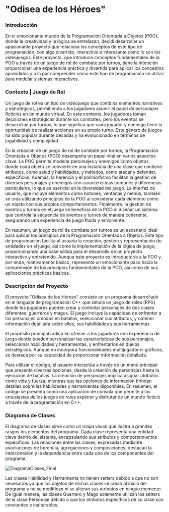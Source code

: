 # "Odisea de los Héroes"
### Introducción

En el emocionante mundo de la Programación Orientada a Objetos (POO), donde la creatividad y la lógica se entrelazan, decidí desarrollar un apasionante proyecto que relaciona los conceptos de este tipo de programación, con algo divertido, interactivo e interesante como lo son los videojuegos. Este proyecto, que introduce conceptos fundamentales de la POO a través de un juego de rol de combate por turnos, tiene la intención proporcionar una experiencia práctica y divertida para aplicar los conceptos aprendidos y a la par comprender cómo este tipo de programación se utiliza para modelar sistemas interactivos.

### Contexto | Juego de Rol

Un juego de rol es un tipo de videojuego que combina elementos narrativos y estratégicos, permitiendo a los jugadores asumir el papel de personajes ficticios en un mundo virtual. En este contexto, los jugadores toman decisiones estratégicas durante los combates, pero los eventos se desarrollan por turnos, lo que significa que cada jugador y enemigo tiene la oportunidad de realizar acciones en su propio turno. Este género de juegos ha sido popular durante décadas y ha evolucionado en términos de jugabilidad y complejidad.

En la creación de un juego de rol de combate por turnos, la Programación Orientada a Objetos (POO) desempeña un papel vital en varios aspectos clave. La POO permite modelar personajes y enemigos como objetos, donde cada objeto se convierte en una instancia de una clase que contiene atributos, como salud y habilidades,  y métodos, como atacar y defender, específicos. Además, la herencia y el polimorfismo facilitan la gestión de diversos personajes y enemigos con características comunes y diferencias particulares, lo que es esencial en la diversidad del juego. La interfaz de usuario, que incluye elementos como botones, ventanas y menús, también se crea utilizando principios de la POO al considerar cada elemento como un objeto con sus propios comportamientos. Finalmente, la gestión de eventos y turnos en  el juego se beneficia de la POO al diseñar un sistema que controla la secuencia de eventos y turnos de manera coherente, asegurando una experiencia de juego fluida y envolvente.

En resumen, un juego de rol de combate por turnos es un escenario ideal para aplicar los principios de la Programación Orientada a Objetos. Este tipo de programación facilita al usuario la creación, gestión y representación de entidades en el juego, así como la implementación de la lógica de juego, proporcionando una base sólida para el desarrollo de un proyecto interactivo y entretenido. Aunque este proyecto es introductorio a la POO y, por ende, relativamente básico, representa un emocionante paso hacia la comprensión de los principios fundamentales de la POO, así como de sus aplicaciones prácticas básicas.

### Descripción del Proyecto

El proyecto "Odisea de los Héroes" consiste en un programa desarrollado en el lenguaje de programación C++ que simula un juego de roles (RPG) donde los jugadores pueden crear y controlar personajes de dos clases diferentes: guerreros y magos. El juego incluye la capacidad de enfrentar a los personajes creados en batallas, seleccionar sus atributos, y obtener información detallada sobre ellos, sus habilidades y sus herramientas.

El propósito principal radica en ofrecer a los jugadores una experiencia de juego donde pueden personalizar las características de sus personajes, seleccionar habilidades y herramientas, y enfrentarlos en duelos estratégicos. Aunque no incorpora funcionalidades multijugador ni gráficos, se destaca por su capacidad de proporcionar información detallada.

Para utilizar el código, el usuario interactúa a través de un menú principal que presenta diversas opciones, desde la creación de personajes hasta la ejecución de batallas. La creación de personajes implica asignar atributos como vida y fuerza, mientras que las opciones de información brindan detalles sobre las habilidades y herramientas disponibles. En resumen, el código se presenta como una aplicación de consola que permite a los entusiastas de los juegos de roles explorar y disfrutar de un mundo ficticio a través de la programación en C++.

### Diagrama de Clases

El diagrama de clases sirve como un mapa visual que ilustra a grandes rasgos los elementos del programa. Cada clase representa una entidad clave dentro del sistema, encapsulando sus atributos y comportamientos específicos. Las relaciones entre las clases, expresadas mediante asociaciones de herencia, agregaciones y composiciones, destacan la interconexión y la dependencia entre cada uno de los componentes del programa.   

![DiagramaClases_Final](https://github.com/jorgeGrVl/Odisea-de-los-Heroes/assets/150094617/88cbde7d-3060-4608-8ef6-44012a29f96a)

Las clases Habilidad y Herramienta no tienen setters debido a que no son necesarios ya que los objetos de dichas clases se crean al inicio del programa y no se modifican ni se alteran sus atributos en ningún momento. De igual manera, las clases Guerrero y Mago solamente utilizan los setters de la clase Personaje debido a que los atributos específicos de su clase son constantes e inalterables.
